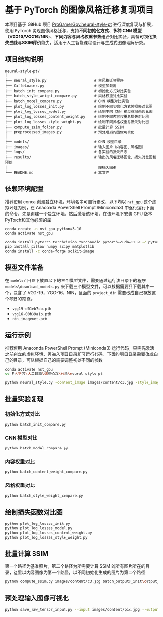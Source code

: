 
# 基于 PyTorch 的图像风格迁移复现项目

本项目基于 GitHub 项目 [ProGamerGov/neural-style-pt](https://github.com/ProGamerGov/neural-style-pt) 进行深度复现与扩展，使用 PyTorch 实现图像风格迁移，支持**不同初始化方式**、**多种 CNN 模型（VGG19/VGG16/NIN）**、**不同内容与风格权重参数**组合对比实验，具备**可视化损失曲线**与**SSIM评价**能力，适用于人工智能课程设计与生成式图像理解研究。

##  项目结构说明

```
neural-style-pt/
│
├── neural_style.py                      # 主风格迁移程序
├── CaffeLoader.py                       # 模型加载器
├── batch_init_compare.py                # 初始化方式对比实验
├── batch_style_weight_compare.py        # 风格权重对比实验
├── batch_model_compare.py               # CNN 模型对比实验
├── plot_log_losses_init.py              # 绘制不同初始化方式总损失对比图
├── plot_log_losses_model.py             # 绘制不同 CNN 模型总损失对比图
├── plot_log_losses_content_weight.py    # 绘制不同内容权重总损失对比图
├── plot_log_losses_style_weight.py      # 绘制不同风格权重总损失对比图
├── compute_ssim_folder.py               # 批量计算 SSIM
├── preprocessed_images.py               # 预处理后的图像可视化
│
├── models/                              # CNN 模型目录
├── images/                              # 输入图片（内容图、风格图）
├── logs/                                # 各实验的损失日志
├── results/                             # 输出的风格迁移图像、损失对比图和预处
│                                          理输入图像
└── README.md                            # 本文件
```

## 依赖环境配置
推荐使用 conda 创建独立环境，环境名字可自行更改，以下均以 `nst_gpu` 这个虚拟环境为例，在 Anaconda PowerShell Prompt (Miniconda3) 中逐行运行下面的命令，先是创建一个独立环境，然后激活该环境，在该环境下安装 GPU 版本 PyTorch和其他必须的库
```bash
conda create -n nst_gpu python=3.10
conda activate nst_gpu

conda install pytorch torchvision torchaudio pytorch-cuda=11.8 -c pytorch -c nvidia
pip install pillow numpy scipy matplotlib
conda install -c conda-forge scikit-image
```

## 模型文件准备

在 `models/` 目录下放置以下的三个模型文件，需要通过运行该目录下的程序 `models\download_models.py` 来下载三个模型文件，可以根据需要只下载其中一个，包含了 VGG-19，VGG-16，NIN，里面的 `project_dir` 需要改成自己存放这个项目的路径。

- `vgg19-d01eb7cb.pth`
- `vgg16-00b39a1b.pth`
- `nin_imagenet.pth`

## 运行示例
推荐使用 Anaconda PowerShell Prompt (Miniconda3) 运行代码，只需先激活之前创立的虚拟环境，再进入项目目录即可运行代码。下面的项目目录需要改成自己的目录，可以根据自己的需要调整初始不同的参数

```bash
conda activate nst_gpu
cd F:\学习\人工智能\课程论文\代码\neural-style-pt

python neural_style.py -content_image images/content/c3.jpg -style_image images/styles/s5.jpg -output_image images/results/r1.png -init image -init_image images/content/c3.jpg -style_weight 2e2 -content_weight 5e0 -tv_weight 0 -original_colors 1 
```

## 批量实验复现

### 初始化方式对比

```bash
python batch_init_compare.py
```

### CNN 模型对比

```bash
python batch_model_compare.py
```
### 内容权重对比

```bash
python batch_content_weight_compare.py
```

### 风格权重对比

```bash
python batch_style_weight_compare.py
```

## 绘制损失函数对比图

```bash
python plot_log_losses_init.py
python plot_log_losses_model.py
python plot_log_losses_content_weight.py
python plot_log_losses_style_weight.py
```

## 批量计算 SSIM
第一个路径为基准照片，第二个路径为所需要计算 SSIM 的所有图片所在的目录，这里以内容图像为第一个路径，以不同初始化生成的图片为第二个路径
```bash
python compute_ssim.py images/content/c3.jpg batch_outputs_init\output_init_image_content.png
```

## 预处理输入图像可视化
```bash
python save_raw_tensor_input.py --input images/content/pic.jpg --output preprocessed_input.png
```

